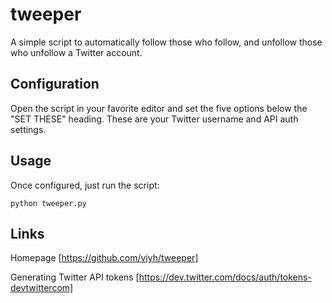 tweeper
=======

A simple script to automatically follow those who follow, and unfollow those who unfollow a Twitter account.

Configuration
-------------

Open the script in your favorite editor and set the five options below the "SET THESE" heading. These are your Twitter username and API auth settings.

Usage
-----

Once configured, just run the script:

`python tweeper.py`

Links
-----

Homepage [https://github.com/viyh/tweeper]

Generating Twitter API tokens [https://dev.twitter.com/docs/auth/tokens-devtwittercom]


